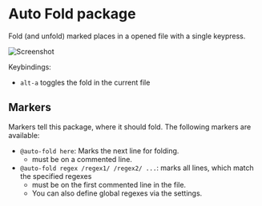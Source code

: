 # Auto Fold package

Fold (and unfold) marked places in a opened file with a single keypress.

![Screenshot](https://mackieloeffel.github.io/auto-fold.gif)

Keybindings:
 * `alt-a` toggles the fold in the current file

## Markers
Markers tell this package, where it should fold. The following markers are available:
  * `@auto-fold here`: Marks the next line for folding.
    * must be on a commented line.
  * `@auto-fold regex /regex1/ /regex2/ ...`: marks all lines, which match the specified regexes
    * must be on the first commented line in the file.
    * You can also define global regexes via the settings.
